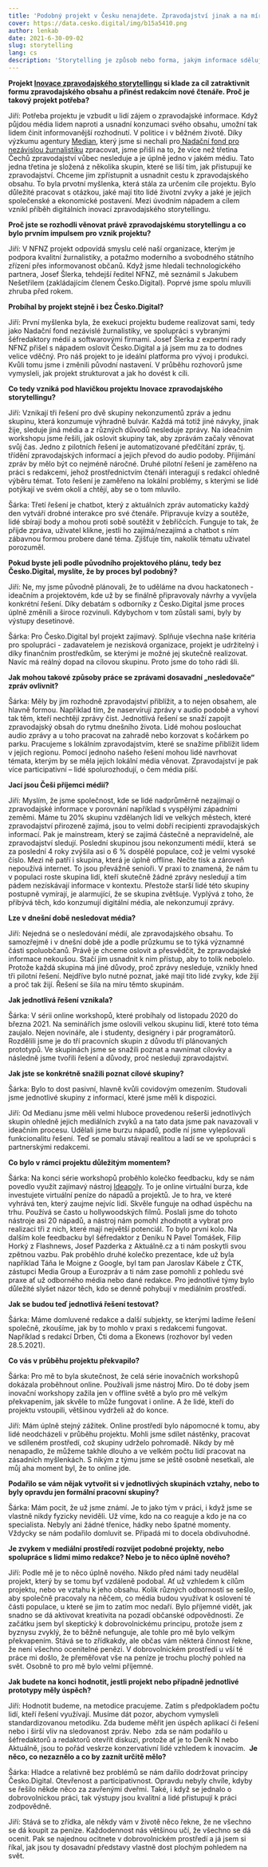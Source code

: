 ```yaml
---
title: 'Podobný projekt v Česku nenajdete. Zpravodajství jinak a na míru lidem.'
cover: https://data.cesko.digital/img/b15a5410.png
author: lenkab
date: 2021-6-30-09-02
slug: storytelling
lang: cs
description: 'Storytelling je způsob nebo forma, jakým informace sdělujete čtenáři nebo příjemci. Znáte, nebo neznáte? Společně s Nadačním fondem pro nezávislou žurnalistiku vznikl v Česko.Digital projekt Inovace zpravodajského storytellingu, který u nás nemá obdoby.  Povídali jsme si o něm s Jiřím Kučerou z NFNŽ a Šárkou Rauchovou z č.d.'
---
```


**Projekt [Inovace zpravodajského storytellingu](https://blog.cesko.digital/2021/06/inovace-storytellingu) si klade za cíl zatraktivnit formu zpravodajského obsahu a přinést redakcím nové čtenáře. Proč je takový projekt potřeba?**

Jiří: Potřeba projektu je vzbudit u lidí zájem o zpravodajské informace. Když půjdou média lidem naproti a usnadní konzumaci svého obsahu, umožní tak lidem činit informovanější rozhodnutí. V politice i v běžném životě. Díky výzkumu agentury [Median](https://www.median.eu/cs/), který jsme si nechali pro[ Nadační fond pro nezávislou žurnalistiku](https://www.nfnz.cz/) zpracovat, jsme přišli na to, že více než třetina Čechů zpravodajství vůbec nesleduje a je úplně jedno v jakém médiu. Tato jedna třetina je složená z několika skupin, které se liší tím, jak přistupují ke zpravodajství. Chceme jim zpřístupnit a usnadnit cestu k zpravodajského obsahu. To byla prvotní myšlenka, která stála za určením cíle projektu. Bylo důležité pracovat s otázkou, jaké mají tito lidé životní zvyky a jaké je jejich společenské a ekonomické postavení. Mezi úvodním nápadem a cílem vznikl příběh digitálních inovací zpravodajského storytellingu.

**Proč jste se rozhodli věnovat právě zpravodajskému storytellingu a co bylo prvním impulsem pro vznik projektu?**

Jiří: V NFNZ projekt odpovídá smyslu celé naší organizace, kterým je podpora kvalitní žurnalistiky, a potažmo moderního a svobodného státního zřízení přes informovanost občanů. Když jsme hledali technologického partnera, Josef Šlerka, tehdejší ředitel NFNZ, mě seznámil s Jakubem Nešetřilem (zakládajícím členem Česko.Digital). Poprvé jsme spolu mluvili zhruba před rokem. 

**Probíhal by projekt stejně i bez Česko.Digital?**

Jiří: První myšlenka byla, že exekuci projektu budeme realizovat sami, tedy jako Nadační fond nezávislé žurnalistiky, ve spolupráci s vybranými šéfredaktory médií a softwarovými firmami. Josef Šlerka z expertní rady NFNZ přišel s nápadem oslovit Česko.Digital a já jsem mu za to dodnes velice vděčný. Pro náš projekt to je ideální platforma pro vývoj i produkci. Kvůli tomu jsme i změnili původní nastavení. V průběhu rozhovorů jsme vymysleli, jak projekt strukturovat a jak ho dovést k cíli. 

**Co tedy vzniká pod hlavičkou projektu Inovace zpravodajského storytellingu?**

Jiří: Vznikají tři řešení pro dvě skupiny nekonzumentů zpráv a jednu skupinu, která konzumuje výhradně bulvár. Každá má totiž jiné návyky, jinak žije, sleduje jiná média a z různých důvodů nesleduje zprávy. Na ideačním workshopu jsme řešili, jak oslovit skupiny tak, aby zprávám začaly věnovat svůj čas. Jedno z pilotních řešení je automatizované předčítání zpráv, tj. třídění zpravodajských informací a jejich převod do audio podoby. Přijímání zpráv by mělo být co nejméně náročné. Druhé pilotní řešení je zaměřeno na práci s redakcemi, jehož prostřednictvím čtenáři interagují s redakcí ohledně výběru témat. Toto řešení je zaměřeno na lokální problémy, s kterými se lidé potýkají ve svém okolí a chtějí, aby se o tom mluvilo.

Šárka: Třetí řešení je chatbot, který z aktuálních zpráv automaticky každý den vytváří drobné interakce pro své čtenáře. Připravuje kvízy a soutěže, lidé sbírají body a mohou proti sobě soutěžit v žebříčcích. Funguje to tak, že přijde zpráva, uživatel klikne, jestli ho zajímá/nezajímá a chatbot s ním zábavnou formou probere dané téma. Zjišťuje tím, nakolik tématu uživatel porozuměl.

**Pokud byste jeli podle původního projektového plánu, tedy bez Česko.Digital, myslíte, že by proces byl podobný?**

Jiří: Ne, my jsme původně plánovali, že to uděláme na dvou hackatonech - ideačním a projektovém, kde už by se finálně připravovaly návrhy a vyvíjela konkrétní řešení. Díky debatám s odborníky z Česko.Digital jsme proces úplně změnili a široce rozvinuli. Kdybychom v tom zůstali sami, byly by výstupy desetinové.

Šárka: Pro Česko.Digital byl projekt zajímavý. Splňuje všechna naše kritéria pro spolupráci - zadavatelem je nezisková organizace, projekt je udržitelný i díky finančním prostředkům, se kterými je možné jej skutečně realizovat. Navíc má reálný dopad na cílovou skupinu. Proto jsme do toho rádi šli. 

**Jak mohou takové způsoby práce se zprávami dosavadní „nesledovače“ zpráv ovlivnit?**

Šárka: Měly by jim rozhodně zpravodajství přiblížit, a to nejen obsahem, ale hlavně formou. Například tím, že naservírují zprávy v audio podobě a vyhoví tak těm, kteří nechtějí zprávy číst. Jednotlivá řešení se snaží zapojit zpravodajský obsah do rytmu dnešního života. Lidé mohou poslouchat audio zprávy a u toho pracovat na zahradě nebo korzovat s kočárkem po parku. Pracujeme s lokálním zpravodajstvím, které se snažíme přiblížit lidem v jejich regionu. Pomocí jednoho našeho řešení mohou lidé navrhovat témata, kterým by se měla jejich lokální média věnovat. Zpravodajství je pak více participativní – lidé spolurozhodují, o čem média píší. 

**Jací jsou Češi příjemci médií?**

Jiří: Myslím, že jsme společnost, kde se lidé nadprůměrně nezajímají o zpravodajské informace v porovnání například s vyspělými západními zeměmi. Máme tu 20% skupinu vzdělaných lidí ve velkých městech, které zpravodajství přirozeně zajímá, jsou to velmi dobří recipienti zpravodajských informací. Pak je mainstream, který se zajímá částečně a nepravidelně, ale zpravodajství sledují. Poslední skupinou jsou nekonzumenti médií, která  se za poslední 4 roky zvýšila asi o 6 % dospělé populace, což je velmi vysoké číslo. Mezi ně patří i skupina, která je úplně offline. Nečte tisk a zároveň nepoužívá internet. To jsou převážně senioři. V praxi to znamená, že nám tu v populaci roste skupina lidí, kteří skutečně žádné zprávy nesledují a tím pádem nezískávají informace v kontextu. Přestože starší lidé této skupiny postupně vymírají, je alarmující, že se skupina zvětšuje. Vyplývá z toho, že přibývá těch, kdo konzumují digitální média, ale nekonzumují zprávy. 

**Lze v dnešní době nesledovat média?**

Jiří: Nejedná se o nesledování médií, ale zpravodajského obsahu. To samozřejmě i v dnešní době jde a podle průzkumu se to týká významné části spoluobčanů. Právě je chceme oslovit a přesvědčit, že zpravodajské informace nekoušou. Stačí jim usnadnit k nim přístup, aby to tolik nebolelo. Protože každá skupina má jiné důvody, proč zprávy nesleduje, vznikly hned tři pilotní řešení. Nejdříve bylo nutné poznat, jaké mají tito lidé zvyky, kde žijí a proč tak žijí. Řešení se šila na míru těmto skupinám. 

**Jak jednotlivá řešení vznikala?**

Šárka: V sérii online workshopů, které probíhaly od listopadu 2020 do března 2021. Na seminářích jsme oslovili velkou skupinu lidí, které toto téma zaujalo. Nejen novináře, ale i studenty, designéry i pár programátorů. Rozdělili jsme je do tří pracovních skupin z důvodu tří plánovaných prototypů. Ve skupinách jsme se snažili poznat a navnímat cílovky a následně jsme tvořili řešení a důvody, proč nesleduji zpravodajství. 

**Jak jste se konkrétně snažili poznat cílové skupiny?**

Šárka: Bylo to dost pasivní, hlavně kvůli covidovým omezením. Studovali jsme jednotlivé skupiny z informací, které jsme měli k dispozici.

Jiří: Od Medianu jsme měli velmi hluboce provedenou rešerši jednotlivých skupin ohledně jejich mediálních zvyků a na tato data jsme pak navazovali v ideačním procesu. Udělali jsme burzu nápadů, podle ní jsme vylepšovali funkcionalitu řešení. Teď se pomalu stávají realitou a ladí se ve spolupráci s partnerskými redakcemi. 

**Co bylo v rámci projektu důležitým momentem?**

Šárka: Na konci série workshopů proběhlo kolečko feedbacku, kdy se nám povedlo využít zajímavý nástroj [Ideapoly](https://www.ideapoly.com/). To je online virtuální burza, kde investujete virtuální peníze do nápadů a projektů. Je to hra, ve které vyhrává ten, který zaujme nejvíc lidí. Skvěle funguje na odhad úspěchu na trhu. Používá se často u hollywoodských filmů. Poslali jsme do tohoto nástroje asi 20 nápadů, a nástroj nám pomohl zhodnotit a vybrat pro realizaci tři z nich, které mají největší potenciál. To bylo první kolo. Na dalším kole feedbacku byl šéfredaktor z Deníku N Pavel Tomášek, Filip Horký z Flashnews, Josef Pazderka z Aktuálně.cz a ti nám poskytli svou zpětnou vazbu. Pak proběhlo druhé kolečko prezentace, kde už byla například Táňa le Moigne z Google, byl tam pan Jaroslav Kábele z ČTK, zástupci Media Group a Eurozpráv a ti nám zase pomohli z pohledu své praxe ať už odborného média nebo dané redakce. Pro jednotlivé týmy bylo důležité slyšet názor těch, kdo se denně pohybují v mediálním prostředí.

**Jak se budou teď jednotlivá řešení testovat?**

Šárka: Máme domluvené redakce a další subjekty, se kterými ladíme řešení společně, zkoušíme, jak by to mohlo v praxi s redakcemi fungovat. Například s redakcí Drben, Čti doma a Ekonews (rozhovor byl veden 28.5.2021). 

**Co vás v průběhu projektu překvapilo?**

Šárka: Pro mě to byla skutečnost, že celá série inovačních workshopů dokázala proběhnout online. Používali jsme nástroj Miro. Do té doby jsem inovační workshopy zažila jen v offline světě a bylo pro mě velkým překvapením, jak skvěle to může fungovat i online. A že lidé, kteří do projektu vstoupili, většinou vydrželi až do konce. 

Jiří: Mám úplně stejný zážitek. Online prostředí bylo nápomocné k tomu, aby lidé neodcházeli v průběhu projektu. Mohli jsme sdílet nástěnky, pracovat ve sdíleném prostředí, což skupiny udrželo pohromadě. Nikdy by mě nenapadlo, že můžeme takhle dlouho a ve velkém počtu lidí pracovat na zásadních myšlenkách. S nikým z týmu jsme se ještě osobně nesetkali, ale můj aha moment byl, že to online jde. 

**Podařilo se vám nějak vytvořit si v jednotlivých skupinách vztahy, nebo to byly opravdu jen formální pracovní skupiny?**

Šárka: Mám pocit, že už jsme známí. Je to jako tým v práci, i když jsme se vlastně nikdy fyzicky neviděli. Už víme, kdo na co reaguje a kdo je na co specialista. Nebyly ani žádné třenice, hádky nebo špatné momenty. Vždycky se nám podařilo domluvit se. Připadá mi to docela obdivuhodné.

**Je zvykem v mediální prostředí rozvíjet podobné projekty, nebo spolupráce s lidmi mimo redakce? Nebo je to něco úplně nového?**

Jiří: Podle mě je to něco úplně nového. Nikdo před námi tady neudělal projekt, který by se tomu byť vzdáleně podobal. Ať už vzhledem k cílům projektu, nebo ve vztahu k jeho obsahu. Kolik různých odborností se sešlo, aby společně pracovaly na něčem, co média budou využívat k oslovení té části populace, u které se jim to zatím moc nedaří. Bylo příjemné vidět, jak snadno se dá aktivovat kreativita na pozadí občanské odpovědnosti. Ze začátku jsem byl skeptický k dobrovolnickému principu, protože jsem z byznysu zvyklý, že to běžně nefunguje, ale tohle pro mě bylo velkým překvapením. Stává se to zřídkakdy, ale občas vám některá činnost řekne, že není všechno ocenitelné penězi. V dobrovolnickém prostředí u vší té práce mi došlo, že přeměřovat vše na peníze je trochu plochý pohled na svět. Osobně to pro mě bylo velmi příjemné. 

**Jak budete na konci hodnotit, jestli projekt nebo případně jednotlivé prototypy měly úspěch?**

Jiří: Hodnotit budeme, na metodice pracujeme. Zatím s předpokladem počtu lidí, kteří řešení využívají. Musíme dát pozor, abychom vymysleli standardizovanou metodiku. Zda budeme měřit jen úspěch aplikací či řešení nebo i širší vliv na sledovanost zpráv. Nebo  zda se nám podařilo u šéfredaktorů a redaktorů otevřít diskuzi, protože ať je to Deník N nebo Aktuálně, jsou to pořád veskrze konzervativní lidé vzhledem k inovacím. 
**Je něco, co nezaznělo a co by zaznít určitě mělo?**

Šárka: Hladce a relativně bez problémů se nám dařilo dodržovat principy Česko.Digital. Otevřenost a participativnost. Opravdu nebyly chvíle, kdyby se řešilo někde něco za zavřenými dveřmi. Také, i když se jednalo o dobrovolnickou práci, tak výstupy jsou kvalitní a lidé přistupují k práci zodpovědně.

Jiří: Stává se to zřídka, ale někdy vám v životě něco řekne, že ne všechno se dá koupit za peníze. Každodennost nás většinou učí, že všechno se dá ocenit. Pak se najednou ocitnete v dobrovolnickém prostředí a já jsem si říkal, jak jsou ty dosavadní představy vlastně dost plochým pohledem na svět.